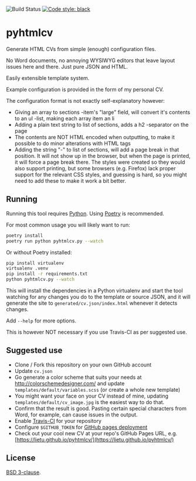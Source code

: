 ![Build Status](https://travis-ci.org/lietu/pyhtmlcv.svg?branch=master)
[![Code style: black](https://img.shields.io/badge/code%20style-black-000000.svg)](https://github.com/psf/black)

# pyhtmlcv

Generate HTML CVs from simple (enough) configuration files.

No Word documents, no annoying WYSIWYG editors that leave layout issues
here and there. Just pure JSON and HTML.

Easily extensible template system.

Example configuration is provided in the form of my personal CV.

The configuration format is not exactly self-explanatory however:

- Giving an array to sections -item's "large" field, will convert it's
  contents to an ul -list, making each array item an li
- Adding a plain text string to list of sections, adds a h2 -separator
  on the page
- The contents are NOT HTML encoded when outputting, to make it possible
  to do minor alterations with HTML tags
- Adding the string "-" to list of sections, will add a page break in
  that position. It will not show up in the browser, but when the page
  is printed, it will force a page break there. The styles were created
  so they would also support printing, but some browsers (e.g. Firefox)
  lack proper support for the relevant CSS styles, and guessing is hard,
  so you might need to add these to make it work a bit better.


## Running

Running this tool requires [Python](https://www.python.org/downloads/). Using [Poetry](https://python-poetry.org/docs/#installation) is recommended.

For most common usage you will likely want to run:

```bash
poetry install
poetry run python pyhtmlcv.py --watch
```

Or without Poetry installed:

```bash
pip install virtualenv
virtualenv .venv
pip install -r requirements.txt
python pyhtmlcv.py --watch
```

This will install the dependencies in a Python virtualenv and start the
tool watching for any changes you do to the template or source JSON, and
it will generate the site to `generated/cv.json/index.html` whenever it
detects changes.

Add `--help` for more options.

This is however NOT necessary if you use Travis-CI as per suggested use.


## Suggested use

 - Clone / Fork this repository on your own GitHub account
 - Update `cv.json`
 - Go generate a color scheme that suits your needs at
   http://colorschemedesigner.com/ and update
   `templates/default/variables.scss` (or create a whole new template)
 - You might want your face on your CV instead of mine, updating
   `templates/default/cv_image.jpg` is the easiest way to do that.
 - Confirm that the result is good. Pasting certain special characters
   from Word, for example, can cause issues in the output.
 - Enable [Travis-CI](https://travis-ci.org) for your repository
 - Configure `$GITHUB_TOKEN` for [GitHub pages deployment](https://docs.travis-ci.com/user/deployment/pages/)
 - Check out your cool new CV at your repo's GitHub Pages URL, e.g.
   [https://lietu.github.io/pyhtmlcv/](https://lietu.github.io/pyhtmlcv/)


## License

[BSD 3-clause](./LICENSE.md).
